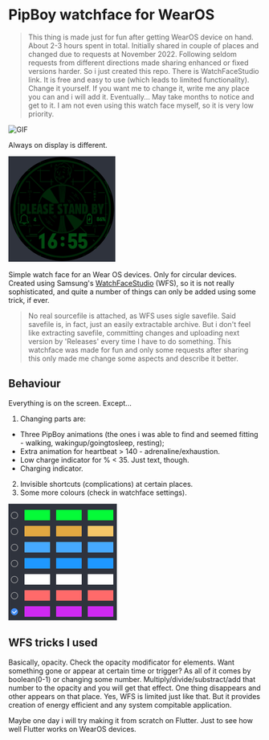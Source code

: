 # PipBoy watchface for WearOS

> This thing is made just for fun after getting WearOS device on hand. About 2-3 hours spent in total. Initially shared in couple of places and changed due to requests at November 2022. Following seldom requests from different directions made sharing enhanced or fixed versions harder. So i just created this repo. There is WatchFaceStudio link. It is free and easy to use (which leads to limited functionality). Change it yourself. If you want me to change it, write me any place you can and i will add it. Eventually... May take months to notice and get to it. I am not even using this watch face myself, so it is very low priority.

![GIF](misc/pipboy_wf.gif) 

Always on display is different.

![AOD](misc/aod.png)

Simple watch face for an Wear OS devices. Only for circular devices. Created using Samsung's [WatchFaceStudio](https://developer.samsung.com/watch-face-studio/download.html) (WFS), so it is not really sophisticated, and quite a number of things can only be added using some trick, if ever.

> No real sourcefile is attached, as WFS uses sigle savefile. Said savefile is, in fact, just an easily extractable archive. But i don't feel like extracting savefile, committing changes and uploading next version by 'Releases' every time I have to do something. This watchface was made for fun and only some requests after sharing this only made me change some aspects and describe it better.

## Behaviour

Everything is on the screen. Except...

1. Changing parts are:
* Three PipBoy animations (the ones i was able to find and seemed fitting - walking, wakingup/goingtosleep, resting);
* Extra animation for heartbeat > 140 - adrenaline/exhaustion.
* Low charge indicator for % < 35. Just text, though.
* Charging indicator.
2. Invisible shortcuts (complications) at certain places.
3. Some more colours (check in watchface settings).

![Colours](misc/colours.png)

## WFS tricks I used

Basically, opacity. Check the opacity modificator for elements. Want something gone or appear at certain time or trigger? As all of it comes by boolean(0-1) or changing some number. 
Multiply/divide/substract/add that number to the opacity and you will get that effect. One thing disappears and other appears on that place.
Yes, WFS is limited just like that. But it provides creation of energy efficient and any system compitable application.

Maybe one day i will try making it from scratch on Flutter. Just to see how well Flutter works on WearOS devices.

